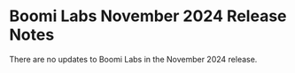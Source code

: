 # Boomi Labs November 2024 Release Notes

<head>
  <meta name="guidename" content="Release Notes"/>
  <meta name="context" content="GUID-a138ad8d-7209-4ba4-9bf3-807a9b5a7520"/>
</head>

There are no updates to Boomi Labs in the November 2024 release.

